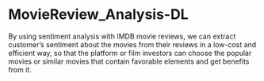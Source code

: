 # MovieReview_Analysis-DL
By using sentiment analysis with IMDB movie reviews, we can extract customer’s sentiment about the movies from their reviews in a low-cost and efficient way, so that the platform or film investors can choose the popular movies or similar movies that contain favorable elements and get benefits from it.
